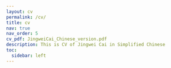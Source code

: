 ```yaml
---
layout: cv
permalink: /cv/
title: cv
nav: true
nav_order: 5
cv_pdf: JingweiCai_Chinese_version.pdf
description: This is CV of Jingwei Cai in Simplified Chinese
toc:
  sidebar: left
---
```

